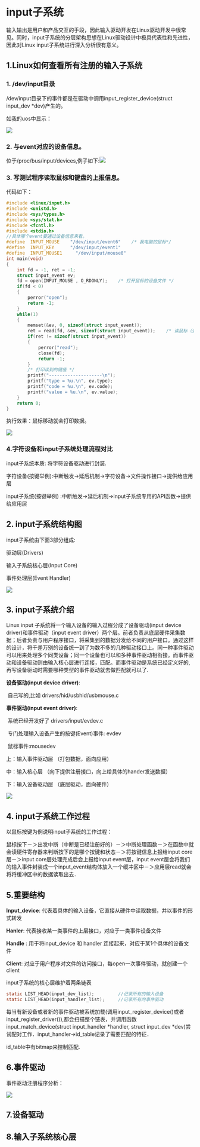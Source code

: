 # input子系统

​    输入输出是用户和产品交互的手段，因此输入驱动开发在Linux驱动开发中很常见。同时，input子系统的分层架构思想在Linux驱动设计中极具代表性和先进性，因此对Linux input子系统进行深入分析很有意义。

## 1.Linux如何查看所有注册的输入子系统

### 1. /dev/input目录

/dev/input目录下的事件都是在驱动中调用input_register_device(struct input_dev *dev)产生的。

如我的uos中显示：

![](/home/hao/work_my/Learning_set/tools_Lib/all_picture/内核笔记/2.png)

### 2. 与event对应的设备信息。

位于/proc/bus/input/devices,例子如下:![](/home/hao/work_my/Learning_set/tools_Lib/all_picture/内核笔记/3.png)

### 3. 写测试程序读取鼠标和键盘的上报信息。

代码如下：

```c
#include <linux/input.h>
#include <unistd.h>
#include <sys/types.h>
#include <sys/stat.h>
#include <fcntl.h>
#include <stdio.h>
//具体哪个event要通过设备信息来看。
#define  INPUT_MOUSE    "/dev/input/event6"    /* 我电脑的鼠标*/
#define  INPUT_KEY      "/dev/input/event1"    
#define  INPUT_MOUSE1     "/dev/input/mouse0"   
int main(void)
{
    int fd = -1, ret = -1;
    struct input_event ev;
    fd = open(INPUT_MOUSE , O_RDONLY);    /* 打开鼠标的设备文件 */
    if(fd < 0)
    {
        perror("open");
        return -1;
    }
    while(1)
    {
        memset(&ev, 0, sizeof(struct input_event));    
        ret = read(fd, &ev, sizeof(struct input_event));    /* 读鼠标（会阻塞） */
        if(ret != sizeof(struct input_event))
        {
            perror("read");
            close(fd);
            return -1;
        }
        /* 打印读到的键值 */
        printf("--------------------\n");
        printf("type = %u.\n", ev.type);
        printf("code = %u.\n", ev.code);
        printf("value = %u.\n", ev.value);
    }
    return 0;
}
```

执行效果：鼠标移动就会打印数据。 

![](/home/hao/work_my/Learning_set/tools_Lib/all_picture/内核笔记/4.png)



### 4.字符设备和input子系统处理流程对比

input子系统本质: 将字符设备驱动进行封装.

字符设备(按键举例):中断触发->延后机制->字符设备->文件操作接口->提供给应用层

input子系统(按键举例) :中断触发->延后机制->input子系统专用的API函数->提供给应用层

## 2. input子系统结构图

input子系统由下面3部分组成:

驱动层(Drivers)

输入子系统核心层(Input Core)

事件处理层(Event Handler)

![](/home/hao/work_my/Learning_set/tools_Lib/all_picture/内核笔记/5.png)

## 3. input子系统介绍

Linux input  子系统将一个输入设备的输入过程分成了设备驱动(input device driver)和事件驱动（input  event  driver）两个层。前者负责从底层硬件采集数据；后者负责与用户程序接口，将采集到的数据分发给不同的用户接口。通过这样的设计，将千差万别的设备统一到了为数不多的几种驱动接口上。同一种事件驱动可以用来处理多个同类设备；同一个设备也可以和多种事件驱动相衔接。而事件驱动和设备驱动则由输入核心层进行连接，匹配。而事件驱动是系统已经定义好的, 再写设备驱动时需要哪种类型的事件驱动就去做匹配就可以了. 

**设备驱动(input device driver)**:    

​		自己写的,比如 drivers/hid/usbhid/usbmouse.c

**事件驱动(input  event  driver)**:	

​		系统已经开发好了 drivers/input/evdev.c

​		专门处理输入设备产生的按键(Event)事件: evdev

​		鼠标事件:mousedev

上：输入事件驱动层         （打包数据，面向应用）

中：输入核心层                 （向下提供注册接口，向上给具体的hander发送数据）

下：输入设备驱动层         （底层驱动，面向硬件）    

![](/home/hao/work_my/Learning_set/tools_Lib/all_picture/内核笔记/7.png)

## 4. input子系统工作过程

以鼠标按键为例说明input子系统的工作过程：

鼠标按下－＞出发中断（中断是已经注册好的）－＞中断处理函数－＞在函数中就会读硬件寄存器来判断按下的是哪个按键和状态－＞将按键信息上报给input core层－＞input core层处理完成后会上报给input event层，input event层会将我们的输入事件封装成一个input_event结构体放入一个缓冲区中－＞应用层read就会将将缓冲区中的数据读取出去．

## 5.重要结构

**Input_device**: 代表着具体的输入设备，它直接从硬件中读取数据，并以事件的形式转发

**Hanler**: 代表接收某一类事件的上层接口，对应于一类事件设备文件

**Handle** : 用于将input_device 和 handler 连接起来，对应于某1个具体的设备文件

**Client**: 对应于用户程序对文件的访问接口，每open一次事件驱动，就创建一个client



input子系统的核心层维护着两条链表

```c
static LIST_HEAD(input_dev_list);         //记录所有的输入设备
static LIST_HEAD(input_handler_list);     //记录所有的事件驱动
```

每当有新设备或者新的事件驱动被系统加载(调用input_register_device()或者input_register_driver()),都会扫描整个链表，并调用函数input_match_device(struct input_handler *handler, struct input_dev *dev)尝试配对工作．input_handler->id_table记录了需要匹配的特征．

id_table中有bitmap来控制匹配.



## 6.事件驱动

事件驱动注册程序分析：

![](/home/hao/work_my/Learning_set/tools_Lib/all_picture/内核笔记/输入子系统事件驱动注册函数分析input_register_handler.png)

## 7.设备驱动

## 8.输入子系统核心层


